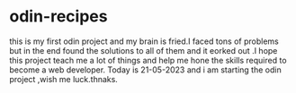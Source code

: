 # odin-recipes
this is my first odin project and my brain is fried.I faced tons of problems but in the end found the solutions to all of them and it eorked out .I hope this project teach me a lot of things and help me hone the skills required to  become a web developer.
Today is 21-05-2023 and i am starting the odin project ,wish me luck.thnaks.